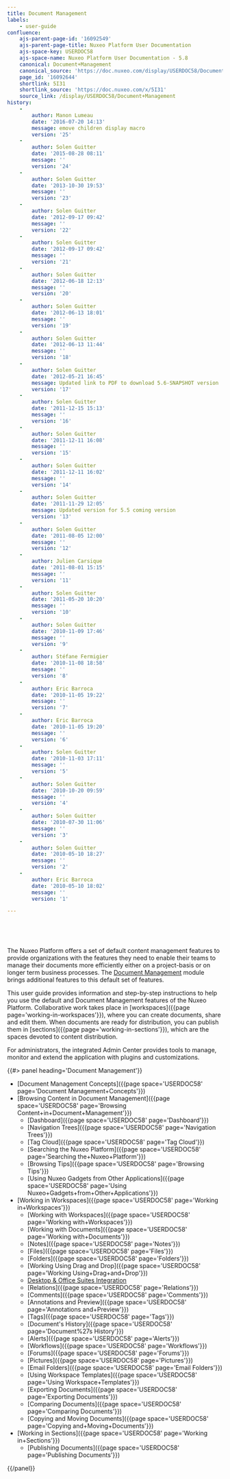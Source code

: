 ```yaml
---
title: Document Management
labels:
    - user-guide
confluence:
    ajs-parent-page-id: '16092549'
    ajs-parent-page-title: Nuxeo Platform User Documentation
    ajs-space-key: USERDOC58
    ajs-space-name: Nuxeo Platform User Documentation - 5.8
    canonical: Document+Management
    canonical_source: 'https://doc.nuxeo.com/display/USERDOC58/Document+Management'
    page_id: '16092644'
    shortlink: 5I31
    shortlink_source: 'https://doc.nuxeo.com/x/5I31'
    source_link: /display/USERDOC58/Document+Management
history:
    - 
        author: Manon Lumeau
        date: '2016-07-20 14:13'
        message: emove children display macro
        version: '25'
    - 
        author: Solen Guitter
        date: '2015-08-28 08:11'
        message: ''
        version: '24'
    - 
        author: Solen Guitter
        date: '2013-10-30 19:53'
        message: ''
        version: '23'
    - 
        author: Solen Guitter
        date: '2012-09-17 09:42'
        message: ''
        version: '22'
    - 
        author: Solen Guitter
        date: '2012-09-17 09:42'
        message: ''
        version: '21'
    - 
        author: Solen Guitter
        date: '2012-06-18 12:13'
        message: ''
        version: '20'
    - 
        author: Solen Guitter
        date: '2012-06-13 18:01'
        message: ''
        version: '19'
    - 
        author: Solen Guitter
        date: '2012-06-13 11:44'
        message: ''
        version: '18'
    - 
        author: Solen Guitter
        date: '2012-05-21 16:45'
        message: Updated link to PDF to download 5.6-SNAPSHOT version
        version: '17'
    - 
        author: Solen Guitter
        date: '2011-12-15 15:13'
        message: ''
        version: '16'
    - 
        author: Solen Guitter
        date: '2011-12-11 16:08'
        message: ''
        version: '15'
    - 
        author: Solen Guitter
        date: '2011-12-11 16:02'
        message: ''
        version: '14'
    - 
        author: Solen Guitter
        date: '2011-11-29 12:05'
        message: Updated version for 5.5 coming version
        version: '13'
    - 
        author: Solen Guitter
        date: '2011-08-05 12:00'
        message: ''
        version: '12'
    - 
        author: Julien Carsique
        date: '2011-08-01 15:15'
        message: ''
        version: '11'
    - 
        author: Solen Guitter
        date: '2011-05-20 10:20'
        message: ''
        version: '10'
    - 
        author: Solen Guitter
        date: '2010-11-09 17:46'
        message: ''
        version: '9'
    - 
        author: Stéfane Fermigier
        date: '2010-11-08 18:58'
        message: ''
        version: '8'
    - 
        author: Eric Barroca
        date: '2010-11-05 19:22'
        message: ''
        version: '7'
    - 
        author: Eric Barroca
        date: '2010-11-05 19:20'
        message: ''
        version: '6'
    - 
        author: Solen Guitter
        date: '2010-11-03 17:11'
        message: ''
        version: '5'
    - 
        author: Solen Guitter
        date: '2010-10-20 09:59'
        message: ''
        version: '4'
    - 
        author: Solen Guitter
        date: '2010-07-30 11:06'
        message: ''
        version: '3'
    - 
        author: Solen Guitter
        date: '2010-05-10 18:27'
        message: ''
        version: '2'
    - 
        author: Eric Barroca
        date: '2010-05-10 18:02'
        message: ''
        version: '1'

---
```

&nbsp;

&nbsp;

The Nuxeo Platform offers a set of default content management features to provide organizations with the features they need to enable their teams to manage their documents more efficiently either on a project-basis or on longer term business processes. The [Document Management](http://www.nuxeo.com/en/products/dm) module brings additional features to this default set of features.

This user guide provides information and step-by-step instructions to help you use the default and Document Management features of the Nuxeo Platform. Collaborative work takes place in [workspaces]({{page page='working-in-workspaces'}}), where you can create documents, share and edit them. When documents are ready for distribution, you can publish them in [sections]({{page page='working-in-sections'}}), which are the spaces devoted to content distribution.

For administrators, the integrated Admin Center provides tools to manage, monitor and extend the application with plugins and customizations.

{{#> panel heading='Document Management'}}

*   [Document Management Concepts]({{page space='USERDOC58' page='Document Management+Concepts'}})
*   [Browsing Content in Document Management]({{page space='USERDOC58' page='Browsing Content+in+Document+Management'}})
    *   [Dashboard]({{page space='USERDOC58' page='Dashboard'}})
    *   [Navigation Trees]({{page space='USERDOC58' page='Navigation Trees'}})
    *   [Tag Cloud]({{page space='USERDOC58' page='Tag Cloud'}})
    *   [Searching the Nuxeo Platform]({{page space='USERDOC58' page='Searching the+Nuxeo+Platform'}})
    *   [Browsing Tips]({{page space='USERDOC58' page='Browsing Tips'}})
    *   [Using Nuxeo Gadgets from Other Applications]({{page space='USERDOC58' page='Using Nuxeo+Gadgets+from+Other+Applications'}})
*   [Working in Workspaces]({{page space='USERDOC58' page='Working in+Workspaces'}})
    *   [Working with Workspaces]({{page space='USERDOC58' page='Working with+Workspaces'}})
    *   [Working with Documents]({{page space='USERDOC58' page='Working with+Documents'}})
    *   [Notes]({{page space='USERDOC58' page='Notes'}})
    *   [Files]({{page space='USERDOC58' page='Files'}})
    *   [Folders]({{page space='USERDOC58' page='Folders'}})
    *   [Working Using Drag and Drop]({{page space='USERDOC58' page='Working Using+Drag+and+Drop'}})
    *   [Desktop & Office Suites Integration](https://doc.nuxeo.com/pages/viewpage.action?pageId=16092621)
    *   [Relations]({{page space='USERDOC58' page='Relations'}})
    *   [Comments]({{page space='USERDOC58' page='Comments'}})
    *   [Annotations and Preview]({{page space='USERDOC58' page='Annotations and+Preview'}})
    *   [Tags]({{page space='USERDOC58' page='Tags'}})
    *   [Document's History]({{page space='USERDOC58' page='Document%27s History'}})
    *   [Alerts]({{page space='USERDOC58' page='Alerts'}})
    *   [Workflows]({{page space='USERDOC58' page='Workflows'}})
    *   [Forums]({{page space='USERDOC58' page='Forums'}})
    *   [Pictures]({{page space='USERDOC58' page='Pictures'}})
    *   [Email Folders]({{page space='USERDOC58' page='Email Folders'}})
    *   [Using Workspace Templates]({{page space='USERDOC58' page='Using Workspace+Templates'}})
    *   [Exporting Documents]({{page space='USERDOC58' page='Exporting Documents'}})
    *   [Comparing Documents]({{page space='USERDOC58' page='Comparing Documents'}})
    *   [Copying and Moving Documents]({{page space='USERDOC58' page='Copying and+Moving+Documents'}})
*   [Working in Sections]({{page space='USERDOC58' page='Working in+Sections'}})
    *   [Publishing Documents]({{page space='USERDOC58' page='Publishing Documents'}})

{{/panel}}